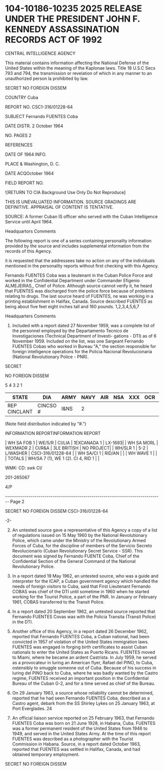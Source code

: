 # 104-10186-10235 2025 RELEASE UNDER THE PRESIDENT JOHN F. KENNEDY ASSASSINATION RECORDS ACT OF 1992

CENTRAL INTELLIGENCE AGENCY

This material contains information affecting the National Defense of the United States within the meaning of the Kaplonae laws. Title 18 U.S.C Secs 793 and 794, the transmission or revelation of which in any manner to an unauthorized person la prohibited by law.

SECRET
NO FOREIGN DISSEM

COUNTRY Cuba

REPORT NO. CSC1-316/01228-64

SUBJECT Fernando FUENTES Coba

DATE DISTR. 2 October 1964

NO. PAGES 2

REFERENCES

DATE OF 1964
INFO.

PLACE & Washington, D. C.

DATE ACQOctober 1964

FIELD REPORT NO.

![RETURN TO CIA Background Use Only Do Not Reproduce]

THIS IS UNEVALUATED INFORMATION. SOURCE GRADINGS ARE DEFINITIVE. APPRAISAL OF CONTENT IS TENTATIVE.

SOURCE: A former Cuban IS officer who served with the Cuban Intelligence Service until April 1964.

Headquartors Comments

The following report is one of a series containing personality information provided by the source and includes supplemental information from the records of this Agency.

it is requested that the addressees take no action on any of the individuals mentioned in the personality reports without first checking with this Agency.

Fernando FUENTES Coba was a lieutenant in the Cuban Police Force and worked in the Confidential Department under Commander Efigenio ALMEJEIRAS,, Chief of Police. Although source cannot verify it, he heard that FUENTES was discharged from the police force because of problems relating to drugs. The last source heard of FUENTES, ne was working in a printing establishment in Halifax, Canada. Source described FUENTES as being about five feet eight inches tall and 160 pounds. 1,2,3,4,5,6,7

Headquarters Comments

1. Included with a report dated 27 November 1959, was a complete list of the personnel employed by the Departamento Tecnico de Investigaciones (Technical Department of Investi- gations - DTI) as of 6 November 1959. Included on the list, was one Sargeant Fernando FUENTES Cobas who worked in Bureau "A," the section responsible for foreign intelligence operations for the Policia Nacional Revolucionaria (National Revolutionary Police - PNR).

SECRET

NO FOREIGN DISSEM

5
4
3
2
1

| STATE        | DIA      | ARMY | NAVY | AIR | NSA | XXX | OCR | FBI |
| ------------ | -------- | ---- | ---- | --- | --- | --- | --- | --- |
| REP CINCLANT | CINCSO # | I&NS | 2    |     |     |     |     |     |

(Note field distribution indicated by “#.”)

INFORMATION REPORTINFORMATION REPORT

| WH SA FOB 1 | WE/5/R | CI/LIA | 1EXCANADA 1 | LX-1693|
| WH SA MORL | WEXMADR 2 | CI/R&A | 3LE BRITISH | NO PROJECT|
| WH/SLR 1 | 5-2 | L/WASHER | CSCI-316/01228-64 |
| WH SA/CI 1 | RID/AN | |
| WH WAVE 1 | |
| TOTALS | WH/SA 7 (1), WE 1 (2). CI 4, RID 1 |  |

WMK: CD: swk
CI/

201-265067

4/P


-------------------------------------------------------------------------------- Page 2

SECRET
NO FOREIGN DISSEM CSCI-316/01228-64

-2-

2.  An untested source gave a representative of this Agency a copy of a list of regulations issued on 15 May 1960 by the National Revolutionary Police, which came under the Ministry of the Revolutionary Armed Forces of Cuba, for the discipline of members of the Servicio Secreto Revolucionario (Cuban Revolutionary Secret Service - SSR). This document was signed by Fernando FUENTE Coba, Chief of the Confidential Section of the General Command of the National Revolutionary Police.

3.  In a report dated 19 May 1962, an untested source, who was a guide and interpreter for the ICAP, a Cuban government agency which handled the needs of foreign visitors to Cuba, said that First Lieutenant Fernando COBAS was chief of the DTI until sometime in 1960 when he started working for the Tourist Police, a part of the PNR. In January or February 1961, COBAS transferred to the Transit Police.

4.  In a report dated 20 September 1962, an untested source reported that Fernando FUENTES Covas was with the Policia Transita (Transit Police) in the DTI.

5.  Another office of this Agency, in a report dated 26 December 1962, reported that Fernando FUENTES Coba, a Cuban national, had been convicted in 1957 of violation of the United States immigration laws. FUENTES was engaged in forging birth certificates to assist Cuban nationals to enter the United States as Puerto Ricans. FUENTES moved to Miami, where he became an ardent Castrista. In July 1959, he served as a provocateur in luring an American flyer, Rafael del PINO, to Cuba, ostensibly to smuggle someone out of Cuba. Because of his success in luring del PINO back to Cuba, where he was badly wanted by the Castro regime, FUENTES received an important position in the Confidential Bureau of the Cuban G-2, and for a time served as chief of the Bureau.

6.  On 29 January 1963, a source whose reliability cannot be determined, reported that he had seen Fernando FUENTES Coba, described as a Castro agent, debark from the SS Shirley Lykes on 25 January 1963, at Port Everglades. 24

7.  An official liaison service reported on 25 February 1963, that Fernando FUENTES Coba was born on 21 June 1928, in Habana, Cuba. FUENTES was a former permanent resident of the United States from 1946 to 1949, and served in the United States Army. At the time of this report FUENTES was described as a photographer with the Tourist Commission in Habana. Source, in a report dated October 1963, reported that FUENTES was settled in Halifax, Canada, and had obtained temporary employment.

SECRET
NO FOREIGN DISSEM
